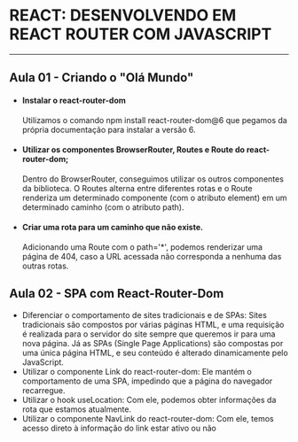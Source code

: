 # REACT: DESENVOLVENDO EM REACT ROUTER COM JAVASCRIPT

---

## Aula 01 - Criando o "Olá Mundo"
<ul>
  <li>
    <h4>Instalar o react-router-dom</h4>
    <p>Utilizamos o comando npm install react-router-dom@6 que pegamos da própria documentação para instalar a versão 6.</p>
  </li>
  <li>
    <h4>Utilizar os componentes BrowserRouter, Routes e Route do react-router-dom;</h4>
    <p>Dentro do BrowserRouter, conseguimos utilizar os outros componentes da biblioteca. O Routes alterna entre diferentes rotas e o Route renderiza um determinado componente (com o atributo element) em um determinado caminho (com o atributo path).</p>
  </li>
  <li>
    <h4>Criar uma rota para um caminho que não existe.</h4>
    <p>Adicionando uma Route com o path='*', podemos renderizar uma página de 404, caso a URL acessada não corresponda a nenhuma das outras rotas.</p>
  </li>
</ul>





## Aula 02 - SPA com React-Router-Dom
<ul>
  <li>Diferenciar o comportamento de sites tradicionais e de SPAs: Sites tradicionais são compostos por várias páginas HTML, e uma requisição é realizada para o servidor do site sempre que queremos ir para uma nova página. Já as SPAs (Single Page Applications) são compostas por uma única página HTML, e seu conteúdo é alterado dinamicamente pelo JavaScript.</li>
  <li>Utilizar o componente Link do react-router-dom: Ele mantém o comportamento de uma SPA, impedindo que a página do navegador recarregue.</li>
  <li>Utilizar o hook useLocation: Com ele, podemos obter informações da rota que estamos atualmente.</li>
  <li>Utilizar o componente NavLink do react-router-dom: Com ele, temos acesso direto à informação do link estar ativo ou não</li>
</ul>

